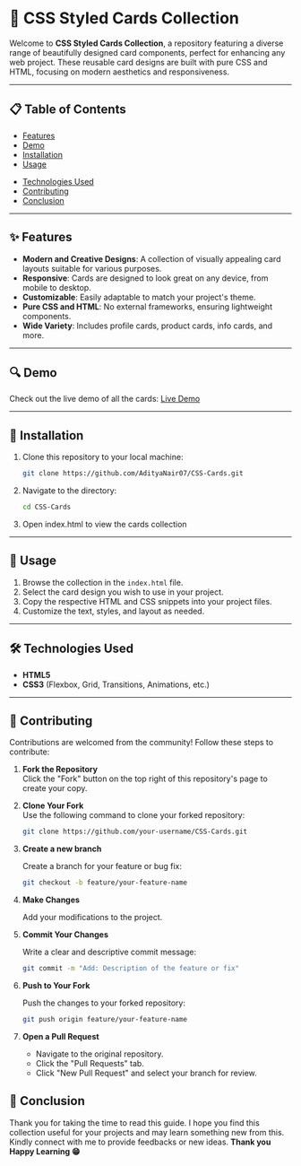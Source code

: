 # 📇 CSS Styled Cards Collection

Welcome to **CSS Styled Cards Collection**, a repository featuring a diverse range of beautifully designed card components, perfect for enhancing any web project. These reusable card designs are built with pure CSS and HTML, focusing on modern aesthetics and responsiveness.

---

## 📋 Table of Contents

- [Features](#-features)
- [Demo](#-demo)
- [Installation](#-installation)
- [Usage](#-usage)
<!-- - [Card Previews](#-card-previews) -->
- [Technologies Used](#-technologies-used)
- [Contributing](#-contributing)
- [Conclusion](#-conclusion)

---

## ✨ Features

- **Modern and Creative Designs**: A collection of visually appealing card layouts suitable for various purposes.
- **Responsive**: Cards are designed to look great on any device, from mobile to desktop.
- **Customizable**: Easily adaptable to match your project's theme.
- **Pure CSS and HTML**: No external frameworks, ensuring lightweight components.
- **Wide Variety**: Includes profile cards, product cards, info cards, and more.

---

## 🔍 Demo

Check out the live demo of all the cards: [Live Demo](https://adityanair07.github.io/CSS-Cards/)

---

## 🚀 Installation

1. Clone this repository to your local machine:

   ```bash
   git clone https://github.com/AdityaNair07/CSS-Cards.git

2. Navigate to the directory:

   ```bash
   cd CSS-Cards

3. Open index.html to view the cards collection

---

## 📖 Usage

1. Browse the collection in the `index.html` file.
2. Select the card design you wish to use in your project.
3. Copy the respective HTML and CSS snippets into your project files.
4. Customize the text, styles, and layout as needed.

---

<!-- ## 🎨 Card Previews

| Card Type       | Preview                                                                                     |
|------------------|---------------------------------------------------------------------------------------------|
| **Profile Card** | ![Profile Card](https://via.placeholder.com/150?text=Profile+Card)                         |
| **Product Card** | ![Product Card](https://via.placeholder.com/150?text=Product+Card)                         |
| **Info Card**    | ![Info Card](https://via.placeholder.com/150?text=Info+Card)                               |
| **Blog Card**    | ![Blog Card](https://via.placeholder.com/150?text=Blog+Card)                               |

Discover all designs in the [Preview Gallery](https://your-demo-link.com).

--- -->

## 🛠️ Technologies Used

- **HTML5**
- **CSS3** (Flexbox, Grid, Transitions, Animations, etc.)

---

## 🤝 Contributing

Contributions are welcomed from the community! Follow these steps to contribute:

1. **Fork the Repository**  
   Click the "Fork" button on the top right of this repository's page to create your copy.

2. **Clone Your Fork**  
   Use the following command to clone your forked repository:

   ```bash
   git clone https://github.com/your-username/CSS-Cards.git

3. **Create a new branch**  

   Create a branch for your feature or bug fix:

   ```bash
   git checkout -b feature/your-feature-name

4. **Make Changes**

    Add your modifications to the project.

5. **Commit Your Changes**

    Write a clear and descriptive commit message:

    ```bash
    git commit -m "Add: Description of the feature or fix"

6. **Push to Your Fork**

    Push the changes to your forked repository:

    ```bash
    git push origin feature/your-feature-name

7. **Open a Pull Request**

    - Navigate to the original repository.
    - Click the "Pull Requests" tab.
    - Click "New Pull Request" and select your branch for review.

## 🫡 Conclusion

Thank you for taking the time to read this guide. I hope you find this collection useful for your projects and may learn something new from this. Kindly connect with me to provide feedbacks or new ideas.
**Thank you**
**Happy Learning 😁**
